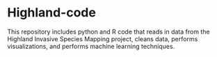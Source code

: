# Highland-code
This repository includes python and R code that reads in data from the Highland Invasive Species Mapping project, cleans data, performs visualizations, and performs machine learning techniques.
